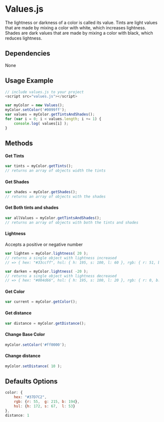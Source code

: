 # Values.js

The lightness or darkness of a color is called its value.
Tints are light values that are made by mixing a color with white, which increases lightness.
Shades are dark values that are made by mixing a color with black, which reduces lightness.

## Dependencies
None

## Usage Example
```js
// include values.js to your project
<script src="values.js"></script>
```

```js
var myColor = new Values();
myColor.setColor('#0099ff');
var values = myColor.getTintsAndShades();
for (var i = 0; i < values.length; i += 1) {
    console.log( values[i] );
}
```

## Methods

#### Get Tints
```js
var tints = myColor.getTints();
// returns an array of objects width the tints
```

#### Get Shades
```js
var shades = myColor.getShades();
// returns an array of objects with the shades
```

#### Get Both tints and shades
```js
var allValues = myColor.getTintsAndShades();
// returns an array of objects with both the tints and shades
```

#### Lightness
Accepts a positive or negative number
```js
var lighten = myColor.lightness( 20 );
// returns a single object with lightness increased
// => { hex: "#33ccff", hsl: { h: 195, s: 100, l: 60 }, rgb: { r: 51, b: 255, g: 204 }

var darken = myColor.lightness( -20 );
// returns a single object with lightness decreased
// => { hex: "#004d66", hsl: { h: 195, s: 100, l: 20 }, rgb: { r: 0, b: 102, g: 77 }
```

#### Get Color
```js
var current = myColor.getColor();
```

#### Get distance
```js
var distance = myColor.getDistance();
```

#### Change Base Color
```js
myColor.setColor('#ff0000');
```

#### Change distance
```js
myColor.setDistance( 10 );
```

## Defaults Options
```js
color: {
    hex: "#37D7C2",
    rgb: {r: 55,  g: 215, b: 194},
    hsl: {h: 172, s: 67,  l: 53}
},
distance: 1
```
